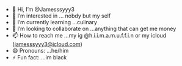 - 👋 Hi, I’m @Jamesssyyy3
- 👀 I’m interested in ...  nobdy but my self
- 🌱 I’m currently learning ...culinary
- 💞️ I’m looking to collaborate on ...anything that can get me money
- 📫 How to reach me ...my ig @h.i.i.m.a.m.u.f.f.i.n or my icloud (jamesssyyy3@icloud.com)
- 😄 Pronouns: ...he/him
- ⚡ Fun fact: ...im black

<!---
Jamesssyyy3/Jamesssyyy3 is a ✨ special ✨ repository because its `README.md` (this file) appears on your GitHub profile.
You can click the Preview link to take a look at your changes.
--->
